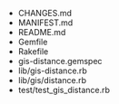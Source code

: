 * CHANGES.md
* MANIFEST.md
* README.md
* Gemfile
* Rakefile
* gis-distance.gemspec
* lib/gis-distance.rb
* lib/gis/distance.rb
* test/test_gis_distance.rb
